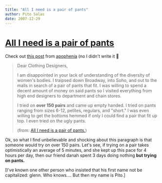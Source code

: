 ```yaml
---
title: "All I need is a pair of pants"
author: Pito Salas
date: 2007-12-29
---
```

# [All I need is a pair of pants](None)




Check out [this
post](<http://feeds.feedburner.com/~r/zephoria/thoughts/~3/207694274/all_i_need_is_a.html>)
from [apophenia](<http://www.zephoria.org/thoughts/>) (no I didn't write it 🙂

> Dear Clothing Designers,
>
> I am disappointed in your lack of understanding of the diversity of women's
> bodies. I traipsed down Broadway, into Soho, and out to the malls in search
> of a pair of pants that fit. I was willing to spend a decent amount of money
> on said pants so I visited everything from high end designers to department
> and chain stores.
>
> I tried on **over 150 pairs** and came up empty handed. I tried on pants
> ranging from sizes 6-12, petites, regulars, and "short." I was even willing
> to get the bottoms hemmed if only I could find a pair that fit up top. I
> even tried on the ugly pants.
>
> (from: [All I need is a pair of
> pants.](<http://feeds.feedburner.com/~r/zephoria/thoughts/~3/207694274/all_i_need_is_a.html>))

Ok, so what I find unbelievable and shocking about this paragraph is that
someone would try on over 150 pairs. Let's see, if trying on a pair takes
optimistically an average of 5 minutes, and she kept up this pace for 4 hours
per day, then our friend danah spent 3 days doing nothing **but trying on
pants.**

[I've known one other person who insisted that his first name not be
capitalized: glenn. Who knows…. But then my name is Pito.]


